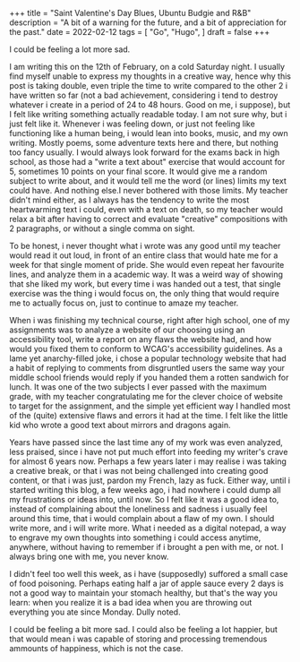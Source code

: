 +++
title = "Saint Valentine's Day Blues, Ubuntu Budgie and R&B"
description = "A bit of a warning for the future, and a bit of appreciation for the past."
date = 2022-02-12
tags = [
    "Go",
    "Hugo",
]
draft = false
+++

I could be feeling a lot more sad.

I am writing this on the 12th of February, on a cold Saturday night. I usually find myself unable to express my thoughts in a creative way, hence why this post is taking double, even triple the time to write compared to the other 2 i have written so far (not a bad achievement, considering i tend to destroy whatever i create in a period of 24 to 48 hours. Good on me, i suppose), but I felt like writing something actually readable today. I am not sure why, but i just felt like it. Whenever i was feeling down, or just not feeling like functioning like a human being, i would lean into books, music, and my own writing. Mostly poems, some adventure texts here and there, but nothing too fancy usually. I would always look forward for the exams back in high school, as those had a "write a text about" exercise that would account for 5, sometimes 10 points on your final score. It would give me a random subject to write about, and it would tell me the word (or lines) limits my text could have. And nothing else.I never bothered with those limits. My teacher didn't mind either, as I always has the tendency to write the most heartwarming text i could, even with a text on death, so my teacher would relax a bit after having to correct and evaluate "creative" compositions with 2 paragraphs, or without a single comma on sight.

To be honest, i never thought what i wrote was any good until my teacher would read it out loud, in front of an entire class that would hate me for a week for that single moment of pride. She would even repeat her favourite lines, and analyze them in a academic way. It was a weird way of showing that she liked my work, but every time i was handed out a test, that single exercise was the thing i would focus on, the only thing that would require me to actually focus on, just to continue to amaze my teacher.

When i was finishing my technical course, right after high school, one of my assignments was to analyze a website of our choosing using an accessibility tool, write a report on any flaws the website had, and how would you fixed them to conform to WCAG's accessibility guidelines. As a lame yet anarchy-filled joke, i chose a popular technology website that had a habit of replying to comments from disgruntled users the same way your middle school friends would reply if you handed them a rotten sandwich for lunch. It was one of the two subjects I ever passed with the maximum grade, with my teacher congratulating me for the clever choice of website to target for the assignment, and the simple yet efficient way I handled most of the (quite) extensive flaws and errors it had at the time. I felt like the little kid who wrote a good text about mirrors and dragons again.

Years have passed since the last time any of my work was even analyzed, less praised, since i have not put much effort into feeding my writer's crave for almost 6 years now. Perhaps a few years later i may realise i was taking a creative break, or that i was not being challenged into creating good content, or that i was just, pardon my French, lazy as fuck. Either way, until i started writing this blog, a few weeks ago, i had nowhere i could dump all my frustrations or ideas into, until now. So I felt like it was a good idea to, instead of complaining about the loneliness and sadness i usually feel around this time, that i would complain about a flaw of my own. I should write more, and i will write more. What i needed as a digital notepad, a way to engrave my own thoughts into something i could access anytime, anywhere, without having to remember if i brought a pen with me, or not. I always bring one with me, you never know.

I didn't feel too well this week, as i have (supposedly) suffored a small case of food poisoning. Perhaps eating half a jar of apple sauce every 2 days is not a good way to maintain your stomach healthy, but that's the way you learn: when you realize it is a bad idea when you are throwing out everything you ate since Monday. Dully noted.

I could be feeling a bit more sad. I could also be feeling a lot happier, but that would mean i was capable of storing and processing tremendous ammounts of happiness, which is not the case.

